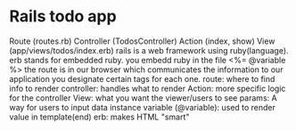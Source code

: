 # Rails todo app 
Route (routes.rb)
Controller (TodosController)
Action (index, show)
View (app/views/todos/index.erb)
rails is a web framework using ruby(language).
erb stands for embedded ruby. 
you embedd ruby in the file <%= @variable %>
the route is in our browser which communicates the information to our application
you designate certain tags for each one.
route: where to find info to render 
controller: handles what to render
Action: more specific logic for the controller
View: what you want the viewer/users to see 
params: A way for users to input data 
instance variable (@variable): used to render value in template(end)
erb: makes HTML "smart"

